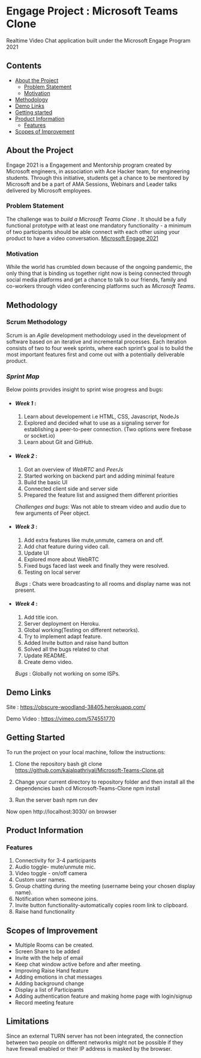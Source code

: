 # Engage Project : Microsoft Teams Clone
Realtime Video Chat application built under the Microsoft Engage Program 2021
## Contents
 - [About the Project](#about-the-project)
    * [Problem Statement](#problem-statement)
    * [Motivation](#motivation)
 - [Methodology](#methodology)
 - [Demo Links](#demo-links)
 - [Getting started](#getting-started)
 - [Product Information](#product-information)
   - [Features](#features)
 - [Scopes of Improvement](#scopes-of-improvement)

## About the Project
Engage 2021 is a Engagement and Mentorship program created by Microsoft engineers, in association with Ace Hacker team, for engineering students. Through this initiative, students get a chance to be mentored by Microsoft and be a part of AMA Sessions, Webinars and Leader talks delivered by Microsoft employees.

### Problem Statement
 The challenge was to *build a Microsoft Teams Clone* . It should be a fully functional prototype with at least one mandatory functionality - a minimum of two participants should be able connect with each other using your product to have a video conversation.
[Microsoft Engage 2021](https://microsoft.acehacker.com/engage2021/?mc_cid=51cf8705a5&mc_eid=e7a7568555#challenge)

### Motivation
While the world has crumbled down because of the ongoing pandemic, the only thing that is binding us together right now is being connected through social media platforms and get a chance to talk to our friends, family and co-workers through video conferencing platforms such as *Microsoft Teams*.

## Methodology

### Scrum Methodology

Scrum is an *Agile* development methodology used in the development of software based on an iterative and incremental processes. Each iteration consists of two to four week sprints, where each sprint’s goal is to build the most important features first and come out with a potentially deliverable product.

### *Sprint Map*
 Below points provides insight to sprint wise progress and bugs:

- #### *Week 1* : 
    1.  Learn about developement i.e HTML, CSS, Javascript, NodeJs
    2.  Explored and decided what to use as a signaling server for establishing a peer-to-peer connection. (Two options were firebase or socket.io)
    3.  Learn about Git and GitHub.
   

- #### *Week 2* : 
    1.  Got an overview of *WebRTC* and *PeerJs*
    2.  Started working on backend part and adding minimal feature
    3.  Build the basic UI
    4.  Connected client side and server side
    5.  Prepared the feature list and assigned them different priorities 
    
    *Challenges and bugs:* Was not able to stream video and audio due to few arguments of Peer object.

- #### *Week 3* :
    1.  Add extra features like mute,unmute, camera on and off.
    2.  Add chat feature during video call.
    3.  Update UI
    4.  Explored more about WebRTC
    5.  Fixed bugs faced last week and finally they were resolved.
    6.  Testing on local server
   
    
    *Bugs* : Chats were broadcasting to all rooms and display name was not present.

- #### *Week 4* :  
    1.  Add title icon.
    2.  Server deployment on Heroku.
    3.  Global working(Testing on different networks).
    4.  Try to implement adapt feature.
    5.  Added Invite button and raise hand button
    6.  Solved all the bugs related to chat 
    7.  Update README.
    8.  Create demo video.
    
    *Bugs* : Globally not working on some ISPs.

## Demo Links
Site : https://obscure-woodland-38405.herokuapp.com/

Demo Video : https://vimeo.com/574551770

## Getting Started
To run the project on your local machine, follow the instructions:
1. Clone the repository
bash
git clone https://github.com/kajalpathriyal/Microsoft-Teams-Clone.git


2. Change your current directory to repository folder and then install all the dependencies
bash
cd Microsoft-Teams-Clone
npm install


3. Run the server
bash
npm run dev

Now open http://localhost:3030/ on browser


## Product Information

### Features
1. Connectivity for 3-4 participants
2. Audio toggle- mute/unmute mic.
3. Video toggle - on/off camera
4. Custom user names.
5. Group chatting during the meeting (username being your chosen display name).
6. Notification when someone joins.
7. Invite button functionality-automatically copies room link to clipboard.
8. Raise hand functionality



## Scopes of Improvement
   * Multiple Rooms can be created.
   * Screen Share to be added
   * Invite with the help of email
   * Keep chat window active before and after meeting.
   * Improving Raise Hand feature
   * Adding emotions in chat messages
   * Adding background change
   * Display a list of Participants
   * Adding authentication feature and making home page with login/signup
   * Record meeting feature

## Limitations

Since an external TURN server has not been integrated, the connection between two people on different networks might not be possible if they have firewall enabled or their IP address is masked by the browser.
